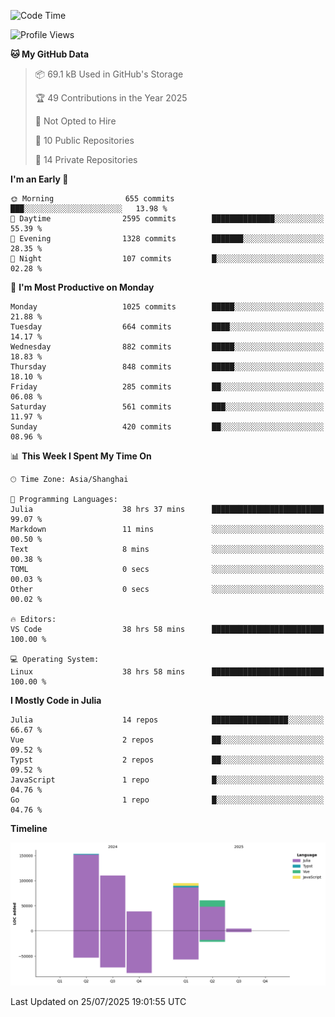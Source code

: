 <!--START_SECTION:waka-->
![Code Time](http://img.shields.io/badge/Code%20Time-693%20hrs%202%20mins-blue)

![Profile Views](http://img.shields.io/badge/Profile%20Views-0-blue)

**🐱 My GitHub Data** 

> 📦 69.1 kB Used in GitHub's Storage 
 > 
> 🏆 49 Contributions in the Year 2025
 > 
> 🚫 Not Opted to Hire
 > 
> 📜 10 Public Repositories 
 > 
> 🔑 14 Private Repositories 
 > 
**I'm an Early 🐤** 

```text
🌞 Morning                655 commits         ███░░░░░░░░░░░░░░░░░░░░░░   13.98 % 
🌆 Daytime                2595 commits        ██████████████░░░░░░░░░░░   55.39 % 
🌃 Evening                1328 commits        ███████░░░░░░░░░░░░░░░░░░   28.35 % 
🌙 Night                  107 commits         █░░░░░░░░░░░░░░░░░░░░░░░░   02.28 % 
```
📅 **I'm Most Productive on Monday** 

```text
Monday                   1025 commits        █████░░░░░░░░░░░░░░░░░░░░   21.88 % 
Tuesday                  664 commits         ████░░░░░░░░░░░░░░░░░░░░░   14.17 % 
Wednesday                882 commits         █████░░░░░░░░░░░░░░░░░░░░   18.83 % 
Thursday                 848 commits         █████░░░░░░░░░░░░░░░░░░░░   18.10 % 
Friday                   285 commits         ██░░░░░░░░░░░░░░░░░░░░░░░   06.08 % 
Saturday                 561 commits         ███░░░░░░░░░░░░░░░░░░░░░░   11.97 % 
Sunday                   420 commits         ██░░░░░░░░░░░░░░░░░░░░░░░   08.96 % 
```


📊 **This Week I Spent My Time On** 

```text
🕑︎ Time Zone: Asia/Shanghai

💬 Programming Languages: 
Julia                    38 hrs 37 mins      █████████████████████████   99.07 % 
Markdown                 11 mins             ░░░░░░░░░░░░░░░░░░░░░░░░░   00.50 % 
Text                     8 mins              ░░░░░░░░░░░░░░░░░░░░░░░░░   00.38 % 
TOML                     0 secs              ░░░░░░░░░░░░░░░░░░░░░░░░░   00.03 % 
Other                    0 secs              ░░░░░░░░░░░░░░░░░░░░░░░░░   00.02 % 

🔥 Editors: 
VS Code                  38 hrs 58 mins      █████████████████████████   100.00 % 

💻 Operating System: 
Linux                    38 hrs 58 mins      █████████████████████████   100.00 % 
```

**I Mostly Code in Julia** 

```text
Julia                    14 repos            █████████████████░░░░░░░░   66.67 % 
Vue                      2 repos             ██░░░░░░░░░░░░░░░░░░░░░░░   09.52 % 
Typst                    2 repos             ██░░░░░░░░░░░░░░░░░░░░░░░   09.52 % 
JavaScript               1 repo              █░░░░░░░░░░░░░░░░░░░░░░░░   04.76 % 
Go                       1 repo              █░░░░░░░░░░░░░░░░░░░░░░░░   04.76 % 
```



**Timeline**

![Lines of Code chart](https://raw.githubusercontent.com/DimhamT/DimhamT/main/assets/bar_graph.png)


 Last Updated on 25/07/2025 19:01:55 UTC
<!--END_SECTION:waka-->



<!--
**dhtantoy/dhtantoy** is a ✨ _special_ ✨ repository because its `README.md` (this file) appears on your GitHub profile.

Here are some ideas to get you started:

- 🔭 I’m currently working on ...
- 🌱 I’m currently learning ...
- 👯 I’m looking to collaborate on ...
- 🤔 I’m looking for help with ...
- 💬 Ask me about ...
- 📫 How to reach me: ...
- 😄 Pronouns: ...
- ⚡ Fun fact: ...
-->
